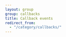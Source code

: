 ```yaml
---
layout: group
group: callbacks
title: Callback events
redirect_from:
  - "/category/callbacks/"
---
```

